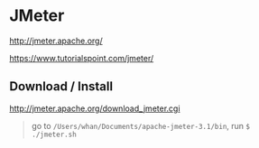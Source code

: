 # JMeter

http://jmeter.apache.org/

https://www.tutorialspoint.com/jmeter/

## Download / Install

http://jmeter.apache.org/download_jmeter.cgi

> go to `/Users/whan/Documents/apache-jmeter-3.1/bin`, run `$ ./jmeter.sh`


